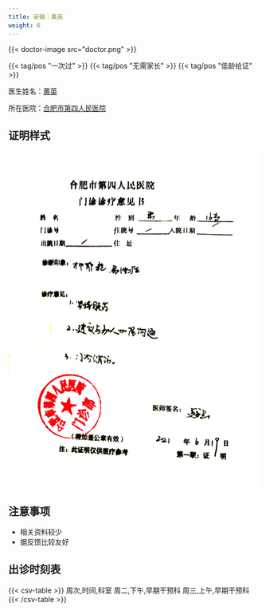 ```yaml
---
title: 安徽｜黄英
weight: 6
---
```


{{< doctor-image src="doctor.png" >}}

{{< tag/pos "一次过" >}} {{< tag/pos "无需家长" >}} {{< tag/pos "低龄给证" >}}

医生姓名：[黄英](https://www.haodf.com/doctor/112797.html)

所在医院：[合肥市第四人民医院](https://amap.com/place/B022702CDW)

## 证明样式

![证明](proof.jpg)

## 注意事项

- 相关资料较少
- 据反馈比较友好

## 出诊时刻表

{{< csv-table >}}
周次,时间,科室
周二,下午,早期干预科
周三,上午,早期干预科
{{< /csv-table >}}
